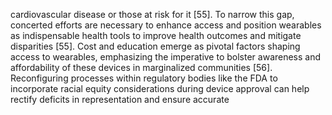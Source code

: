 cardiovascular disease or those at risk for it [55]. To narrow this gap, concerted efforts are necessary to
enhance access and position wearables as indispensable health tools to improve health outcomes and
mitigate disparities [55]. Cost and education emerge as pivotal factors shaping access to wearables,
emphasizing the imperative to bolster awareness and affordability of these devices in marginalized
communities [56]. Reconfiguring processes within regulatory bodies like the FDA to incorporate racial equity
considerations during device approval can help rectify deficits in representation and ensure accurate